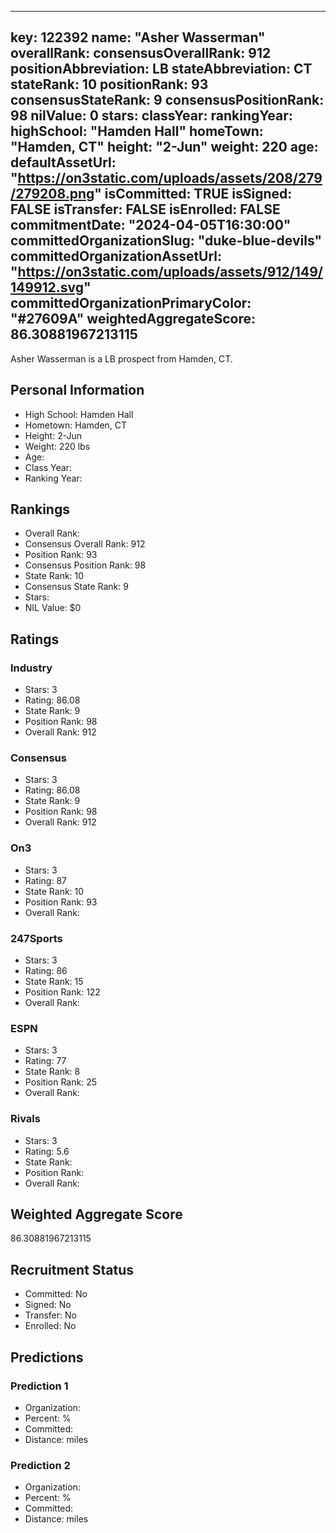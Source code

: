 ---
  key: 122392
  name: "Asher Wasserman"
  overallRank: 
  consensusOverallRank: 912
  positionAbbreviation: LB
  stateAbbreviation: CT
  stateRank: 10
  positionRank: 93
  consensusStateRank: 9
  consensusPositionRank: 98
  nilValue: 0
  stars: 
  classYear: 
  rankingYear: 
  highSchool: "Hamden Hall"
  homeTown: "Hamden, CT"
  height: "2-Jun"
  weight: 220
  age: 
  defaultAssetUrl: "https://on3static.com/uploads/assets/208/279/279208.png"
  isCommitted: TRUE
  isSigned: FALSE
  isTransfer: FALSE
  isEnrolled: FALSE
  commitmentDate: "2024-04-05T16:30:00"
  committedOrganizationSlug: "duke-blue-devils"
  committedOrganizationAssetUrl: "https://on3static.com/uploads/assets/912/149/149912.svg"
  committedOrganizationPrimaryColor: "#27609A"
  weightedAggregateScore: 86.30881967213115
  ---
  
  Asher Wasserman is a LB prospect from Hamden, CT.
  
  ## Personal Information
  - High School: Hamden Hall
  - Hometown: Hamden, CT
  - Height: 2-Jun
  - Weight: 220 lbs
  - Age: 
  - Class Year: 
  - Ranking Year: 
  
  ## Rankings
  - Overall Rank: 
  - Consensus Overall Rank: 912
  - Position Rank: 93
  - Consensus Position Rank: 98
  - State Rank: 10
  - Consensus State Rank: 9
  - Stars: 
  - NIL Value: $0
  
  ## Ratings
  
  ### Industry
  - Stars: 3
  - Rating: 86.08
  - State Rank: 9
  - Position Rank: 98
  - Overall Rank: 912
  
  ### Consensus
  - Stars: 3
  - Rating: 86.08
  - State Rank: 9
  - Position Rank: 98
  - Overall Rank: 912
  
  ### On3
  - Stars: 3
  - Rating: 87
  - State Rank: 10
  - Position Rank: 93
  - Overall Rank: 
  
  ### 247Sports
  - Stars: 3
  - Rating: 86
  - State Rank: 15
  - Position Rank: 122
  - Overall Rank: 
  
  ### ESPN
  - Stars: 3
  - Rating: 77
  - State Rank: 8
  - Position Rank: 25
  - Overall Rank: 
  
  ### Rivals
  - Stars: 3
  - Rating: 5.6
  - State Rank: 
  - Position Rank: 
  - Overall Rank: 
  
  ## Weighted Aggregate Score
  86.30881967213115
  
  ## Recruitment Status
  - Committed: No
  - Signed: No
  - Transfer: No
  - Enrolled: No
  
  
  
  ## Predictions
  
  ### Prediction 1
  - Organization: 
  - Percent: %
  - Committed: 
  - Distance:  miles
  
  ### Prediction 2
  - Organization: 
  - Percent: %
  - Committed: 
  - Distance:  miles
  